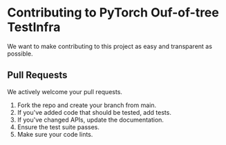 #  Contributing to PyTorch Ouf-of-tree TestInfra

We want to make contributing to this project as easy and transparent as possible.

## Pull Requests

We actively welcome your pull requests.

1. Fork the repo and create your branch from main.
2. If you've added code that should be tested, add tests.
3. If you've changed APIs, update the documentation.
4. Ensure the test suite passes.
5. Make sure your code lints.

